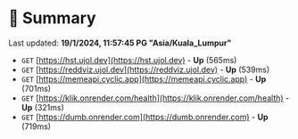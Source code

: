 # 📖 Summary
Last updated: **19/1/2024, 11:57:45 PG "Asia/Kuala_Lumpur"**

- `GET` [https://hst.ujol.dev](https://hst.ujol.dev) - **Up** (565ms)
- `GET` [https://reddviz.ujol.dev](https://reddviz.ujol.dev) - **Up** (539ms)
- `GET` [https://memeapi.cyclic.app](https://memeapi.cyclic.app) - **Up** (701ms)
- `GET` [https://klik.onrender.com/health](https://klik.onrender.com/health) - **Up** (321ms)
- `GET` [https://dumb.onrender.com](https://dumb.onrender.com) - **Up** (719ms)
